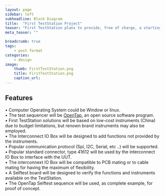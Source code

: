 ```yaml
---
layout: page
sidebar: left
subheadline: Block Diagram
title:  "First TestStation Project"
teaser: "First TestStation plans to provide, free of charge, a starting test solution for testing electronic production boards or electronic systems."
meta_teaser: ""

breadcrumb: true
tags:
    - post format
categories:
    - design
image:
    thumb: FirstTestStation.png
    title: FirstTestStation.png
    caption_url:
---
```



## Features

•	Computer Operating System could be Window or linux.<br>
•	The test sequencer will be <a href= "http://opentap.io/OpenTap">OpenTap</a>, an open source software program.<br>
•	First TestStation solutions will be based on low-cost instruments (China) due to budget limitations, but renown brand instruments may also be employed.<br>
•	The Interconnect IO Box will be designed to add functions not provided by the instruments.<br>
•	Popular communication protocol (Spi, I2C, Serial, etc ..) will be supported.<br>
•	Popular standard connector, type 41612 will be used by the interconnect IO Box to interface with the UUT.<br>
•	The interconnext IO Box will be compatible to PCB mating or to cable mating for having the maximum of flexibility.<br>
•	A Selftest board will be designed to verify the functions and instruments available on the TestStation.<br>
•	The OpenTap Selftest sequence will be used, as complete example, for proof of concept.<br>


